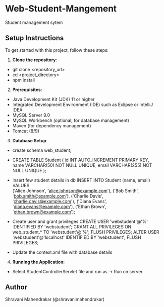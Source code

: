 # Web-Student-Mangement
Student management sytem

## Setup Instructions

To get started with this project, follow these steps:

1. **Clone the repository**:
- git clone <repository_url>
- cd <project_directory>
- npm install

2. **Prerequisites**:
 - Java Development Kit (JDK) 11 or higher
 - Integrated Development Environment (IDE) such as Eclipse or IntelliJ IDEA
 - MySQL Server 9.0
 - MySQL Workbench (optional, for database management)
 - Maven (for dependency management)
 - Tomcat (8/9)

3. **Database Setup**:
- create schema web_student;
- CREATE TABLE Student (
    id INT AUTO_INCREMENT PRIMARY KEY,
    name VARCHAR(50) NOT NULL UNIQUE,
    email VARCHAR(255) NOT NULL UNIQUE
  );
- Insert few student details in db
    INSERT INTO Student (name, email) VALUES  
    ('Alice Johnson', 'alice.johnson@example.com'),
    ('Bob Smith', 'bob.smith@example.com'),
    ('Charlie Davis', 'charlie.davis@example.com'),
    ('Diana Evans', 'diana.evans@example.com'),
    ('Ethan Brown', 'ethan.brown@example.com');

- Create user and grant privileges
  CREATE USER 'webstudent'@'%' IDENTIFIED BY 'webstudent';
  GRANT ALL PRIVILEGES ON web_student.* TO 'webstudent'@'%';
  FLUSH PRIVILEGES;
  ALTER USER 'webstudent'@'localhost' IDENTIFIED BY 'webstudent';
  FLUSH PRIVILEGES;

- Update the context.xml file with database details

4. **Running the Application**:
- Select StudentControllerServlet file and run as -> Run on server


## Author
Shravani Mahendrakar (@shravanimahendrakar)
